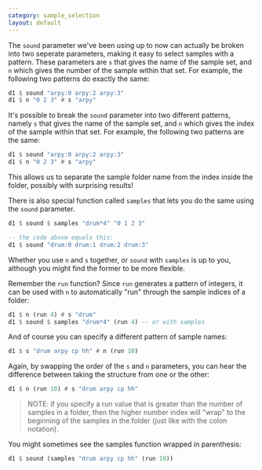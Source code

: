 ```yaml
---
category: sample_selection
layout: default
---
```


The `sound` parameter we've been using up to now can actually be broken into two seperate parameters, making it easy to select samples with a pattern. These parameters are `s` that gives the name of the sample set, and `n` which gives the 
number of the sample within that set. For example, the following two patterns 
do exactly the same:

~~~haskell
d1 $ sound "arpy:0 arpy:2 arpy:3"
d1 $ n "0 2 3" # s "arpy"
~~~




It's possible to break the `sound` parameter into two different patterns, 
namely `s` that gives the name of the sample set, and `n` which gives the 
index of the sample within that set. For example, the following two patterns 
are the same:

~~~haskell
d1 $ sound "arpy:0 arpy:2 arpy:3"
d1 $ n "0 2 3" # s "arpy"
~~~

This allows us to separate the sample folder name from the index inside the
folder, possibly with surprising results!

There is also special function called `samples` that lets you do the same using the `sound` parameter.

~~~haskell
d1 $ sound $ samples "drum*4" "0 1 2 3"

-- the code above equals this:
d1 $ sound "drum:0 drum:1 drum:2 drum:3"
~~~

Whether you use `n` and `s` together, or `sound` with `samples` is up to you, although 
you might find the former to be more flexible.

Remember the `run` function? Since `run` generates a pattern of integers, it
can be used with `n` to automatically "run" through the sample indices
of a folder:

~~~haskell
d1 $ n (run 4) # s "drum"
d1 $ sound $ samples "drum*4" (run 4) -- or with samples
~~~

And of course you can specify a different pattern of sample names:

~~~haskell
d1 $ s "drum arpy cp hh" # n (run 10)
~~~

Again, by swapping the order of the `s` and `n` parameters, you can hear the difference between taking the structure from one or the other:

~~~haskell
d1 $ n (run 10) # s "drum arpy cp hh"
~~~ 

> NOTE: if you specify a run value that is greater than the number of
> samples in a folder, then the higher number index will "wrap" to the
> beginning of the samples in the folder (just like with the colon notation).

You might sometimes see the samples function wrapped in parenthesis:

~~~haskell
d1 $ sound (samples "drum arpy cp hh" (run 10))
~~~
